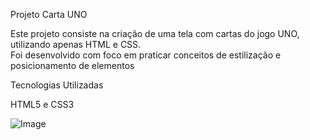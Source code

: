 Projeto Carta UNO

Este projeto consiste na criação de uma tela com cartas do jogo UNO, utilizando apenas HTML e CSS.  
Foi desenvolvido com foco em praticar conceitos de estilização e posicionamento de elementos

Tecnologias Utilizadas

HTML5 e CSS3 

![Image](https://github.com/user-attachments/assets/f211e0da-4f7d-435b-854a-0a1a65f9edf8)
